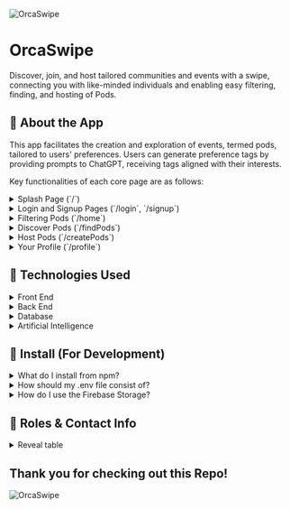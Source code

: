![OrcaSwipe](https://github.com/gathrean/OrcaSwipe/assets/77172769/40370498-041c-4c1b-bd09-355a2345c431)

# OrcaSwipe

Discover, join, and host tailored communities and events with a swipe, connecting you with like-minded individuals and enabling easy filtering, finding, and hosting of Pods.

## 🐋 About the App 

This app facilitates the creation and exploration of events, termed pods, tailored to users' preferences. Users can generate preference tags by providing prompts to ChatGPT, receiving tags aligned with their interests. 

Key functionalities of each core page are as follows:

<details> 
<summary>Splash Page (`/`)</summary>

- Double tap the Orca icon for a surprise.

</details>

<details>
<summary>Login and Signup Pages (`/login`, `/signup`)</summary>

- Users can sign up with credentials and proceed to log in.

</details>

<details>
<summary>Filtering Pods (`/home`)</summary>

- Users describe preferred activities or interests in the prompt box, receive suggested tags, and add them to their profile. These tags are used for filtering pods.

</details>

<details>
<summary>Discover Pods (`/findPods`)</summary>

- Main browsing page for pod cards, displaying titles, locations, dates, descriptions, and related tags. Users can adjust tags, location proximity, or create their own pods.

</details>

<details>
<summary>Host Pods (`/createPods`)</summary>

- Users view and create pods, providing required details such as pod name, image, description, date, time, tags, and location. Suggested tags align with the app's community vision.

</details>

<details>
<summary>Your Profile (`/profile`)</summary>

- Users can access their profile, view/edit details, and see their profile photo and username. Fields are optional.

</details>


## 🐋 Technologies Used

<details><summary>Front End</summary>
  
> [![Front End](https://skillicons.dev/icons?i=js,html,css,bootstrap&theme=light)](https://skillicons.dev)
- JavaScript, HTML, CSS, [Bootstrap 5.3](https://getbootstrap.com/), EJS
  
</details>

<details><summary>Back End</summary>
  
> [![Back End](https://skillicons.dev/icons?i=js,nodejs,express,mongo,firebase&theme=light)](https://skillicons.dev)
- JavaScript, Node.JS, Express.JS
- Map API: [Leaflet](https://leafletjs.com/)
- [Tinder Swipe Cards API](https://codepen.io/RobVermeer/pen/japZpY)

</details>

<details><summary>Database</summary>

> [![Back End](https://skillicons.dev/icons?i=mongo,firebase&theme=light)](https://skillicons.dev)
- MongoDB for everything
- Firebase for image uploads
- Realtime Database for Chat feature
   - https://danielkhv.com/blog/createyourownchatbot
  
</details>

<details><summary>Artificial Intelligence</summary>
  
- ChatGPT-3.5
- GPT-4
  
</details>

## 🐋 Install (For Development)

<details>
  <summary>What do I install from npm?</summary>

```terminal
    npm install bcrypt
    npm install firebase-admin
    npm install openai -- save
    npm i luxon
    npm install dotenv
```
</details>

<details> <summary>How should my .env file consist of?</summary>

In your local .env, make sure you have the following fields filled in with your own keys:
Note: OrcaSwipe is set to port 3000
```json
    PORT

    MONGODB_USER
    MONGODB_PASSWORD
    MONGODB_CLUSTER
    MONGODB_DATABASE
    MONGODB_SESSION_SECRET
    NODE_SESSION_SECRET
    HASHED_PASSWORD

    EMAIL
    EMAIL_APP_PASSWORD

    HOST_URL

    IMAGE_FIREBASE_JSON

    OPENAI_API_KEY
    OPENAI_ORG
    
    // for firebase configuration
    TYPE
    PROJECT_ID
    PRIVATE_KEY_ID
    PRIVATE_KEY
    CLIENT_EMAIL
    CLIENT_ID
    AUTH_URI
    TOKEN_URI
    AUTH_PROVIDER_X509_CERT_URL
    CLIENT_X509_CERT_URL
    UNIVERSE_DOMAIN
```
  
</details>

<details> <summary>How do I use the Firebase Storage?</summary>

1. Go to Project Overview 
2. Go to Project Settings 
3. Go to Service Accounts 
4. Go to Firebase Admin SDK
5. Choose Node.js
6. Finally, generate new private key
  
This will generate a `.json` file with the keys that you need to add to in the firebase fields in your `.env`

This does NOT go into you public repo.

</details>

## 🐋 Roles & Contact Info
<details> <summary>Reveal table</summary>

| Name               | Role in the Project                                     | LinkedIn                                            |
|--------------------|---------------------------------------------------------|-----------------------------------------------------|
| Gathrean Dela Cruz | UI/UX Design, Frontend, Backend, Graphic Designer       | [LinkedIn](https://www.linkedin.com/in/gathrean/)   |
| Laurie Solkoski    | AI, Datasets, Full-Stack                                | [LinkedIn](https://www.linkedin.com/in/laurie-solkoski/) |
| Alex Sichitiu      | Full-stack                                              | [LinkedIn](https://www.linkedin.com/in/alex-s-60056491/) |
| Ozan Yurtisigi     | Database                                                | [LinkedIn](https://www.linkedin.com/in/ozan-yurtisigi/) |

</details>

## Thank you for checking out this Repo!

![OrcaSwipe](https://github.com/gathrean/2800-202310-BBY38/assets/77172769/342627a2-d3ce-48b9-af8b-f39e5a742f9b)

